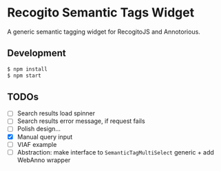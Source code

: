 # Recogito Semantic Tags Widget

A generic semantic tagging widget for RecogitoJS and Annotorious.

## Development

```sh
$ npm install
$ npm start
```

## TODOs

- [ ] Search results load spinner
- [ ] Search results error message, if request fails
- [ ] Polish design...
- [x] Manual query input
- [ ] VIAF example
- [ ] Abstraction: make interface to `SemanticTagMultiSelect` generic + add WebAnno wrapper
